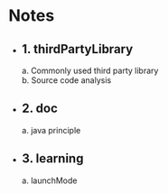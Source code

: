 # Notes
<ul>
<li>
<h2>1. thirdPartyLibrary</h2>
  a. Commonly used third party library<br> 
  b. Source code analysis
</li>
<li>
<h2>2. doc</h2>
  a. java principle<br> 
</li>
<li>
<h2>3. learning</h2>
  a. launchMode<br> 
</li>
</ul>

